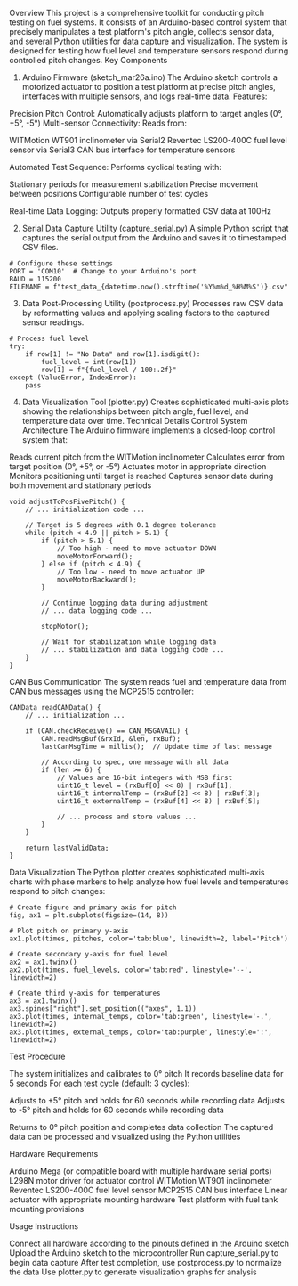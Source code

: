Overview
This project is a comprehensive toolkit for conducting pitch testing on fuel systems. It consists of an Arduino-based control system that precisely manipulates a test platform's pitch angle, collects sensor data, and several Python utilities for data capture and visualization. The system is designed for testing how fuel level and temperature sensors respond during controlled pitch changes.
Key Components
1. Arduino Firmware (sketch_mar26a.ino)
The Arduino sketch controls a motorized actuator to position a test platform at precise pitch angles, interfaces with multiple sensors, and logs real-time data.
Features:

Precision Pitch Control: Automatically adjusts platform to target angles (0°, +5°, -5°)
Multi-sensor Connectivity: Reads from:

WITMotion WT901 inclinometer via Serial2
Reventec LS200-400C fuel level sensor via Serial3
CAN bus interface for temperature sensors


Automated Test Sequence: Performs cyclical testing with:

Stationary periods for measurement stabilization
Precise movement between positions
Configurable number of test cycles


Real-time Data Logging: Outputs properly formatted CSV data at 100Hz

2. Serial Data Capture Utility (capture_serial.py)
A simple Python script that captures the serial output from the Arduino and saves it to timestamped CSV files.

```
# Configure these settings
PORT = 'COM10'  # Change to your Arduino's port
BAUD = 115200
FILENAME = f"test_data_{datetime.now().strftime('%Y%m%d_%H%M%S')}.csv"
```

3. Data Post-Processing Utility (postprocess.py)
Processes raw CSV data by reformatting values and applying scaling factors to the captured sensor readings.

```
# Process fuel level
try:
    if row[1] != "No Data" and row[1].isdigit():
        fuel_level = int(row[1])
        row[1] = f"{fuel_level / 100:.2f}"
except (ValueError, IndexError):
    pass
```

4. Data Visualization Tool (plotter.py)
Creates sophisticated multi-axis plots showing the relationships between pitch angle, fuel level, and temperature data over time.
Technical Details
Control System Architecture
The Arduino firmware implements a closed-loop control system that:

Reads current pitch from the WITMotion inclinometer
Calculates error from target position (0°, +5°, or -5°)
Actuates motor in appropriate direction
Monitors positioning until target is reached
Captures sensor data during both movement and stationary periods

```
void adjustToPosFivePitch() {
    // ... initialization code ...
    
    // Target is 5 degrees with 0.1 degree tolerance
    while (pitch < 4.9 || pitch > 5.1) {  
        if (pitch > 5.1) {
            // Too high - need to move actuator DOWN
            moveMotorForward();
        } else if (pitch < 4.9) {
            // Too low - need to move actuator UP
            moveMotorBackward();
        }
        
        // Continue logging data during adjustment
        // ... data logging code ...
        
        stopMotor();
        
        // Wait for stabilization while logging data
        // ... stabilization and data logging code ...
    }
}
```

CAN Bus Communication
The system reads fuel and temperature data from CAN bus messages using the MCP2515 controller:

```
CANData readCANData() {
    // ... initialization ...
    
    if (CAN.checkReceive() == CAN_MSGAVAIL) {
        CAN.readMsgBuf(&rxId, &len, rxBuf);
        lastCanMsgTime = millis();  // Update time of last message
        
        // According to spec, one message with all data
        if (len >= 6) {
            // Values are 16-bit integers with MSB first
            uint16_t level = (rxBuf[0] << 8) | rxBuf[1];
            uint16_t internalTemp = (rxBuf[2] << 8) | rxBuf[3];
            uint16_t externalTemp = (rxBuf[4] << 8) | rxBuf[5];
            
            // ... process and store values ...
        }
    }
    
    return lastValidData;
}
```

Data Visualization
The Python plotter creates sophisticated multi-axis charts with phase markers to help analyze how fuel levels and temperatures respond to pitch changes:

```
# Create figure and primary axis for pitch
fig, ax1 = plt.subplots(figsize=(14, 8))

# Plot pitch on primary y-axis
ax1.plot(times, pitches, color='tab:blue', linewidth=2, label='Pitch')

# Create secondary y-axis for fuel level
ax2 = ax1.twinx()
ax2.plot(times, fuel_levels, color='tab:red', linestyle='--', linewidth=2)

# Create third y-axis for temperatures
ax3 = ax1.twinx()
ax3.spines["right"].set_position(("axes", 1.1))
ax3.plot(times, internal_temps, color='tab:green', linestyle='-.', linewidth=2)
ax3.plot(times, external_temps, color='tab:purple', linestyle=':', linewidth=2)
```

Test Procedure

The system initializes and calibrates to 0° pitch
It records baseline data for 5 seconds
For each test cycle (default: 3 cycles):

Adjusts to +5° pitch and holds for 60 seconds while recording data
Adjusts to -5° pitch and holds for 60 seconds while recording data


Returns to 0° pitch position and completes data collection
The captured data can be processed and visualized using the Python utilities

Hardware Requirements

Arduino Mega (or compatible board with multiple hardware serial ports)
L298N motor driver for actuator control
WITMotion WT901 inclinometer
Reventec LS200-400C fuel level sensor
MCP2515 CAN bus interface
Linear actuator with appropriate mounting hardware
Test platform with fuel tank mounting provisions

Usage Instructions

Connect all hardware according to the pinouts defined in the Arduino sketch
Upload the Arduino sketch to the microcontroller
Run capture_serial.py to begin data capture
After test completion, use postprocess.py to normalize the data
Use plotter.py to generate visualization graphs for analysis
